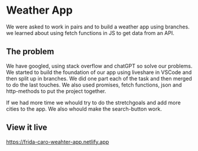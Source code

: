 # Weather App

We were asked to work in pairs and to build a weather app using branches. 
we learned about using fetch functions in JS to get data from an API.


## The problem

We have googled, using stack overflow and chatGPT so solve our problems. 
We started to build the foundation of our app using liveshare in VSCode and then split up in branches. We did one part each of the task and then merged to do the last touches. 
We also used promises, fetch functions, json and http-methods to put the project together.

If we had more time we whould try to do the stretchgoals and add more cities to the app.
We also whould make the search-button work.


## View it live

https://frida-caro-weahter-app.netlify.app
